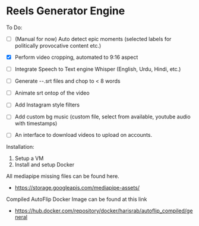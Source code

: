 # Reels Generator Engine

To Do:

- [ ] (Manual for now) Auto detect epic moments (selected labels for politically provocative content etc.)
- [x] Perform video cropping, automated to 9:16 aspect
- [ ] Integrate Speech to Text engine Whisper (English, Urdu, Hindi, etc.)
- [ ] Generate --.srt files and chop to < 8 words
- [ ] Animate srt ontop of the video
- [ ] Add Instagram style filters
- [ ] Add custom bg music (custom file, select from available, youtube audio with timestamps)
- [ ] An interface to download videos to upload on accounts.


Installation:

1. Setup a VM
2. Install and setup Docker



All mediapipe missing files can be found here.
- https://storage.googleapis.com/mediapipe-assets/

Compiled AutoFlip Docker Image can be found at this link
- https://hub.docker.com/repository/docker/harisrab/autoflip_compiled/general
